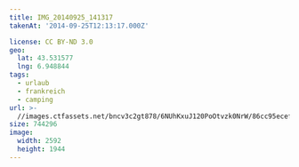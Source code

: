 ```yaml
---
title: IMG_20140925_141317
takenAt: '2014-09-25T12:13:17.000Z'

license: CC BY-ND 3.0
geo:
  lat: 43.531577
  lng: 6.948844
tags:
  - urlaub
  - frankreich
  - camping
url: >-
  //images.ctfassets.net/bncv3c2gt878/6NUhKxuJ120PoOtvzk0NrW/86cc95ecef7ad91bed43c82dc4c7f9bd/img_20140925_141317_28313140025_o
size: 744296
image:
  width: 2592
  height: 1944
---
```

